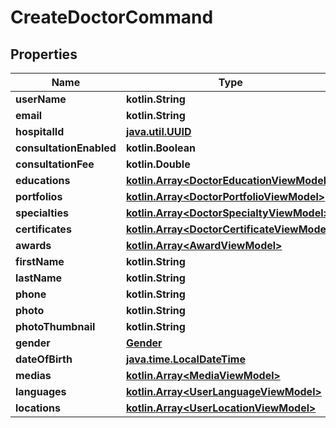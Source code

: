 
# CreateDoctorCommand

## Properties
Name | Type | Description | Notes
------------ | ------------- | ------------- | -------------
**userName** | **kotlin.String** |  |  [optional]
**email** | **kotlin.String** |  |  [optional]
**hospitalId** | [**java.util.UUID**](java.util.UUID.md) |  |  [optional]
**consultationEnabled** | **kotlin.Boolean** |  |  [optional]
**consultationFee** | **kotlin.Double** |  |  [optional]
**educations** | [**kotlin.Array&lt;DoctorEducationViewModel&gt;**](DoctorEducationViewModel.md) |  |  [optional]
**portfolios** | [**kotlin.Array&lt;DoctorPortfolioViewModel&gt;**](DoctorPortfolioViewModel.md) |  |  [optional]
**specialties** | [**kotlin.Array&lt;DoctorSpecialtyViewModel&gt;**](DoctorSpecialtyViewModel.md) |  |  [optional]
**certificates** | [**kotlin.Array&lt;DoctorCertificateViewModel&gt;**](DoctorCertificateViewModel.md) |  |  [optional]
**awards** | [**kotlin.Array&lt;AwardViewModel&gt;**](AwardViewModel.md) |  |  [optional]
**firstName** | **kotlin.String** |  |  [optional]
**lastName** | **kotlin.String** |  |  [optional]
**phone** | **kotlin.String** |  |  [optional]
**photo** | **kotlin.String** |  |  [optional]
**photoThumbnail** | **kotlin.String** |  |  [optional]
**gender** | [**Gender**](Gender.md) |  |  [optional]
**dateOfBirth** | [**java.time.LocalDateTime**](java.time.OffsetDateTime.md) |  |  [optional]
**medias** | [**kotlin.Array&lt;MediaViewModel&gt;**](MediaViewModel.md) |  |  [optional]
**languages** | [**kotlin.Array&lt;UserLanguageViewModel&gt;**](UserLanguageViewModel.md) |  |  [optional]
**locations** | [**kotlin.Array&lt;UserLocationViewModel&gt;**](UserLocationViewModel.md) |  |  [optional]



